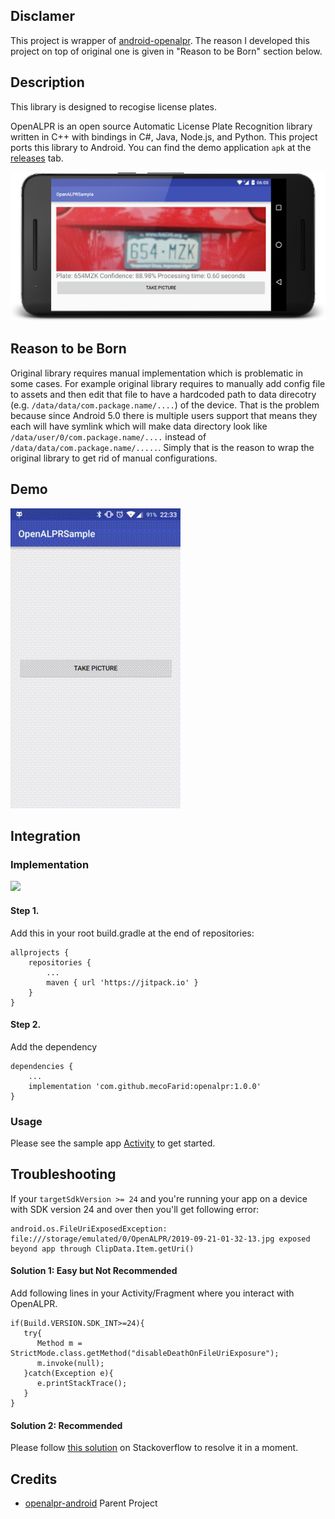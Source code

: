## Disclamer
This project is wrapper of [android-openalpr](https://github.com/SandroMachado/openalpr-android). The reason I developed this project on top of original one is given in "Reason to be Born" section below.

## Description
This library is designed to recogise license plates.

OpenALPR is an open source Automatic License Plate Recognition library written in C++ with bindings in C#, Java, Node.js, and Python. This project ports this library to Android. You can find the demo application `apk` at the [releases](https://github.com/mecoFarid/openalpr/releases) tab.

![Screenshot](images/screenshot.png "Main Activity Sample application")

## Reason to be Born
Original library requires manual implementation which is problematic in some cases. For example original library requires to manually add config file to assets and then edit that file to have a hardcoded path to data direcotry (e.g. `/data/data/com.package.name/....`) of the device. That is the problem because since Android 5.0 there is multiple users support that means they each will have symlink which will make data directory look like `/data/user/0/com.package.name/....` instead of `/data/data/com.package.name/.....`.
Simply that is the reason to wrap the original library to get rid of manual configurations.

## Demo

![Screencast](images/screencast.gif "Main Activity Sample application screencast")


## Integration

### Implementation
[![](https://jitpack.io/v/mecoFarid/openalpr.svg)](https://jitpack.io/#mecoFarid/openalpr)

#### Step 1.
Add this in your root build.gradle at the end of repositories:

```
allprojects {
    repositories {
        ...
        maven { url 'https://jitpack.io' }
    }
}
```
#### Step 2.
Add the dependency
```
dependencies {
    ...
    implementation 'com.github.mecoFarid:openalpr:1.0.0'
}

```
### Usage
Please see the sample app [Activity](https://github.com/mecoFarid/openalpr/blob/master/app/src/main/java/com/mecofarid/openalprsample/MainActivity.java) to get started.

## Troubleshooting
If your `targetSdkVersion >= 24` and you're running your app on a device with SDK version 24 and over then you'll get following error:

```
android.os.FileUriExposedException: file:///storage/emulated/0/OpenALPR/2019-09-21-01-32-13.jpg exposed beyond app through ClipData.Item.getUri()
```

#### Solution 1: Easy but Not Recommended
Add following lines in your Activity/Fragment where you interact with OpenALPR.

```
if(Build.VERSION.SDK_INT>=24){
   try{
      Method m = StrictMode.class.getMethod("disableDeathOnFileUriExposure");
      m.invoke(null);
   }catch(Exception e){
      e.printStackTrace();
   }
}
```

#### Solution 2: Recommended
Please follow [this solution](https://stackoverflow.com/q/38200282/5636313) on Stackoverflow to resolve it in a moment.

## Credits

 - [openalpr-android](https://github.com/SandroMachado/openalpr-android) Parent Project
